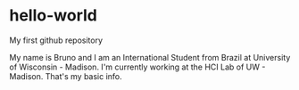 # hello-world
My first github repository

My name is Bruno and I am an International Student from Brazil at University of Wisconsin - Madison. I'm currently working at the HCI Lab of UW - Madison. That's my basic info.
